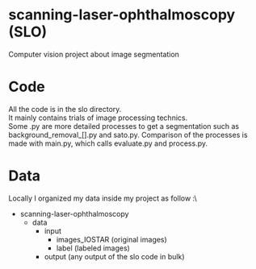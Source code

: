 # scanning-laser-ophthalmoscopy (SLO)
Computer vision project about image segmentation

# Code
All the code is in the slo directory.\
It mainly contains trials of image processing technics.\
Some .py are more detailed processes to get a segmentation such as background_removal_[].py and sato.py.
Comparison of the processes is made with main.py, which calls evaluate.py and process.py. 

# Data
Locally I organized my data inside my project as follow :\
- scanning-laser-ophthalmoscopy
    - data
        - input
            - images_IOSTAR (original images)
            - label (labeled images)
        - output (any output of the slo code in bulk)